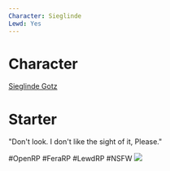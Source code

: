 ```yaml
---
Character: Sieglinde
Lewd: Yes
---
```

# Character
[Sieglinde Gotz](People/0.%20Characters/Character%20Profiles/To%20Edit/Sieglinde%20Gotz.md)

# Starter
"Don't look. I don't like the sight of it, Please."
  
#OpenRP #FeraRP #LewdRP  #NSFW
![](DWtfAitUQAAYoL3.jpg)
